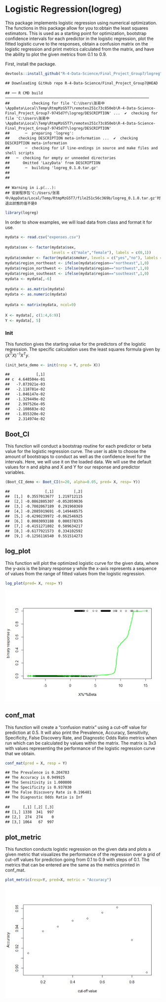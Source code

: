 
# Logistic Regression(logreg)

This package implements logistic regression using numerical
optimization. The functions in this package allow for you to:obtain the
least squares estimators. This is used as a starting point for
optimization, bootstrap confidence intervals for each predictor in the
logistic regression, plot the fitted logistic curve to the responses,
obtain a confusion matrix on the logistic regression and print metrics
calculated from the matrix, and have the ability to plot the given
metrics from 0.1 to 0.9.

First, install the package.

``` r
devtools::install_github("R-4-Data-Science/Final_Project_Group7/logreg")
```

    ## Downloading GitHub repo R-4-Data-Science/Final_Project_Group7@HEAD

    ## ── R CMD build ─────────────────────────────────────────────────────────────────
    ##          checking for file 'C:\Users\张易中\AppData\Local\Temp\RtmpMzG5T7\remotes251c73c850eb\R-4-Data-Science-Final_Project_Group7-9745d7f\logreg/DESCRIPTION' ...  ✔  checking for file 'C:\Users\张易中\AppData\Local\Temp\RtmpMzG5T7\remotes251c73c850eb\R-4-Data-Science-Final_Project_Group7-9745d7f\logreg/DESCRIPTION'
    ##       ─  preparing 'logreg':
    ##    checking DESCRIPTION meta-information ...  ✔  checking DESCRIPTION meta-information
    ##       ─  checking for LF line-endings in source and make files and shell scripts
    ##   ─  checking for empty or unneeded directories
    ##      Omitted 'LazyData' from DESCRIPTION
    ##       ─  building 'logreg_0.1.0.tar.gz'
    ##      
    ## 

    ## Warning in i.p(...):
    ## 安装程序包'C:/Users/张易中/AppData/Local/Temp/RtmpMzG5T7/file251c56c369b/logreg_0.1.0.tar.gz'时退出狀態的值不是0

``` r
library(logreg)
```

In order to show examples, we will load data from class and format it
for use.

``` r
mydata <- read.csv("expenses.csv")

mydata$sex <- factor(mydata$sex, 
                     levels = c("male","female"), labels = c(0,1))
mydata$smoker <- factor(mydata$smoker, levels = c("yes","no"), labels = c(1,0))
mydata$region_northeast <- ifelse(mydata$region=="northeast",1,0)
mydata$region_northwest <- ifelse(mydata$region=="northwest",1,0)
mydata$region_southeast <- ifelse(mydata$region=="southeast",1,0)
mydata <- mydata[,-6]

mydata <- as.matrix(mydata)
mydata <- as.numeric(mydata)

mydata <- matrix(mydata, ncol=9)

X <- mydata[, c(1:4,6:9)]
Y <- mydata[, 5]
```

### Init

This function gives the starting value for the predictors of the
logistic regression. The specific calculation uses the least squares
formula given by $(X^TX)^{−1}X^Ty$.

``` r
(init_beta_demo <- init(resp = Y, pred= X))
```

    ##            [,1]
    ## c  4.648504e-01
    ##   -7.873921e-03
    ##   -2.118781e-02
    ##   -1.046147e-02
    ##   -1.329449e-02
    ##    2.997526e-05
    ##   -2.108683e-02
    ##   -1.855320e-02
    ##    2.314974e-02

## Boot_CI

This function will conduct a bootstrap routine for each predictor or
beta value for the logistic regression curve. The user is able to choose
the amount of bootstraps to conduct as well as the confidence level for
the intervals. Here, we will use it on the loaded data. We will use the
default values for n and alpha and X and Y for our response and
predictor variables.

``` r
(Boot_CI_demo <- Boot_CI(n=20, alpha=0.05, pred= X, resp= Y))
```

    ##                [,1]         [,2]
    ##  [1,]  0.3557013677  1.219712115
    ##  [2,] -0.0862805307 -0.052059036
    ##  [3,] -0.7002067189  0.291960369
    ##  [4,] -0.2085919691 -0.149448575
    ##  [5,] -0.4290239972 -0.062546925
    ##  [6,]  0.0003093188  0.000378376
    ##  [7,] -0.4151271802  0.509634217
    ##  [8,] -0.6177921573  0.334102592
    ##  [9,] -0.1256116540  0.551514273

## log_plot

This function will plot the optimized logistic curve for the given data,
where the y-axis is the binary response y while the x-axis represents a
sequence of values from the range of fitted values from the logistic
regression.

``` r
log_plot(pred= X, resp= Y)
```

![](README_files/figure-gfm/unnamed-chunk-5-1.png)<!-- -->

## conf_mat

This function will create a “confusion matrix” using a cut-off value for
prediction at 0.5. It will also print the Prevalence, Accuracy,
Sensitivity, Specificity, False Discovery Rate, and Diagnostic Odds
Ratio metrics when run which can be calculated by values within the
matrix. The matrix is 3x3 with values representing the performance of
the logistic regression curve that we obtain.

``` r
conf_mat(pred = X, resp = Y)
```

    ## The Prevalence is 0.204783
    ## The Accuracy is 0.949925
    ## The Sensitivity is 1.000000
    ## The Specificity is 0.937030
    ## The False Discovery Rate is 0.196481
    ## The Diagnostic Odds Ratio is Inf

    ##      [,1] [,2] [,3]
    ## [1,] 1338  341  997
    ## [2,]  274  274    0
    ## [3,] 1064   67  997

## plot_metric

This function conducts logistic regression on the given data and plots a
given metric that visualizes the performance of the regression over a
grid of cut-off values for prediction going from 0.1 to 0.9 with steps
of 0.1. The metrics that can be entered are the same as the metrics
printed in conf_mat.

``` r
plot_metric(resp=Y, pred=X, metric = "Accuracy")
```

![](README_files/figure-gfm/unnamed-chunk-7-1.png)<!-- -->
